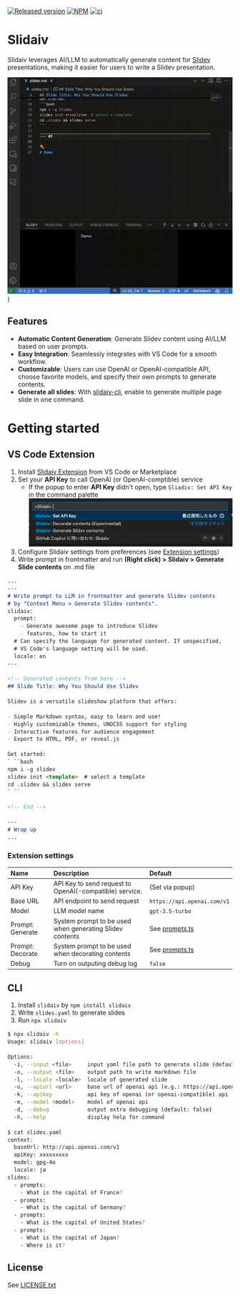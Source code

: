 [![Released version](https://img.shields.io/visual-studio-marketplace/v/kaakaa.slidaiv?color=0078d7)](https://marketplace.visualstudio.com/items?itemName=kaakaa.slidaiv) [![NPM](https://img.shields.io/npm/v/slidaiv?color=cc3534)](https://www.npmjs.com/package/slidaiv) [![ci](https://github.com/kaakaa/slidaiv/actions/workflows/ci.yml/badge.svg)](https://github.com/kaakaa/slidaiv/actions/workflows/ci.yml)

# Slidaiv

Slidaiv leverages AI/LLM to automatically generate content for [Slidev](https://sli.dev/) presentations, making it easier for users to write a Slidev presentation.

[![Demo](https://raw.githubusercontent.com/kaakaa/slidaiv/master/resources/slidaiv-demo.gif)](https://github.com/kaakaa/slidaiv/blob/master/resources/slidaiv-demo.gif))

## Features

- **Automatic Content Generation**: Generate Slidev content using AI/LLM based on user prompts.
- **Easy Integration**: Seamlessly integrates with VS Code for a smooth workflow.
- **Customizable**: Users can use OpenAI or OpenAI-compatible API, choose favorite models, and specify their own prompts to generate contents.
- **Generate all slides**: With [slidaiv-cli](https://www.npmjs.com/package/slidaiv), enable to generate multiple page slide in one command. 

# Getting started

## VS Code Extension

1. Install [Slidaiv Extension](https://marketplace.visualstudio.com/items?itemName=kaakaa.slidaiv) from VS Code or Marketplace
2. Set your **API Key** to call OpenAI (or OpenAI-comptible) service
   * If the popup to enter **API Key** didn't open, type `Sliadiv: Set API Key` in the command palette  
     [![Demo](https://raw.githubusercontent.com/kaakaa/slidaiv/master/resources/slidaiv-vscode-set-api-key.png)](https://github.com/kaakaa/slidaiv/blob/master/resources/slidaiv-vscode-set-api-key.png)
3. Configure Slidaiv settings from preferences (see [Extension settings](#extension-settings))
4. Write prompt in frontmatter and run **(Right click) > Slidaiv > Generate Slide contents** on .md file

```md
...
---
# Write prompt to LLM in frontmatter and generate Slidev contents
# by "Context Menu > Generate Slidev contents".
slidaiv:
  prompt:
    - Generate awesome page to introduce Slidev
    - features, how to start it
  # Can specify the language for generated content. If unspecified,
  # VS Code's language setting will be used.
  locale: en
---

<!-- Generated contents from here -->
## Slide Title: Why You Should Use Slidev

Slidev is a versatile slideshow platform that offers:

- Simple Markdown syntax, easy to learn and use!
- Highly customizable themes, UNOCSS support for styling
- Interactive features for audience engagement
- Export to HTML, PDF, or reveal.js

Get started:
` ``bash
npm i -g slidev
slidev init <template>  # select a template
cd .slidev && slidev serve
` ``

<!-- End -->

---
# Wrap up
...
```

### Extension settings

| Name | Description | Default |
|:-|:-|:-|
| API Key | API Key to send request to OpenAI(-compatible) service. | (Set via popup) |
| Base URL | API endpoint to send request | `https://api.openai.com/v1` |
| Model | LLM model name | `gpt-3.5-turbo` |
| Prompt: Generate | System prompt to be used when generating Slidev contents | See [prompts.ts](https://github.com/kaakaa/slidaiv/blob/master/src/client/prompts.ts) |
| Prompt: Decorate | System prompt to be used when decorating contents | See [prompts.ts](https://github.com/kaakaa/slidaiv/blob/master/src/client/prompts.ts) |
| Debug | Turn on outputing debug log | `false` |

## CLI

1. Install `slidaiv` by `npm install slidaiv`
2. Write `slides.yaml` to generate slides
3. Run `npx slidaiv`

```bash
$ npx slidaiv -h
Usage: slidaiv [options]

Options:
  -i, --input <file>     input yaml file path to generate slide (default: "slides.yaml")
  -o, --output <file>    output path to write markdown file
  -l, --locale <locale>  locale of generated slide
  -u, --apiurl <url>     base url of openai api (e.g.: https://api.openai.com/v1)
  -k, --apikey           api key of openai (or openai-compatible) api
  -m, --model <model>    model of openai api
  -d, --debug            output extra debugging (default: false)
  -h, --help             display help for command

$ cat slides.yaml
context:
  baseUrl: http://api.openai.com/v1
  apiKey: xxxxxxxxx
  model: gpg-4o
  locale: ja
slides:
  - prompts:
    - What is the capital of France?
  - prompts:
    - What is the capital of Germany?
  - prompts:
    - What is the capital of United States?
  - prompts:
    - What is the capital of Japan?
    - Where is it?
```

## License

See [LICENSE.txt](./LICENSE.txt)

